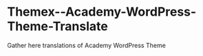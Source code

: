 Themex--Academy-WordPress-Theme-Translate
=========================================

Gather here translations of Academy WordPress Theme
